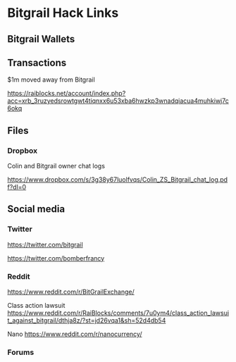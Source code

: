 # Bitgrail Hack Links

## Bitgrail Wallets 

## Transactions

$1m moved away from Bitgrail

https://raiblocks.net/account/index.php?acc=xrb_3ruzyedsrowtgwt4tiqnxx6u53xba6hwzkp3wnadqiacua4muhkiwj7c6okq

## Files

### Dropbox

Colin and Bitgrail owner chat logs

https://www.dropbox.com/s/3g38y67luolfvqs/Colin_ZS_Bitgrail_chat_log.pdf?dl=0


## Social media

### Twitter

https://twitter.com/bitgrail

https://twitter.com/bomberfrancy


### Reddit

https://www.reddit.com/r/BitGrailExchange/

Class action lawsuit
https://www.reddit.com/r/RaiBlocks/comments/7u0ym4/class_action_lawsuit_against_bitgrail/dthja8z/?st=jd26vqa1&sh=52d4db54

Nano
https://www.reddit.com/r/nanocurrency/

### Forums
